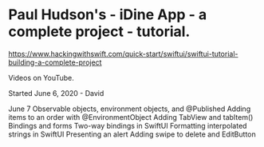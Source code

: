 #  Paul Hudson's - iDine App - a complete project - tutorial.

https://www.hackingwithswift.com/quick-start/swiftui/swiftui-tutorial-building-a-complete-project

Videos on YouTube.

Started June 6, 2020 - David

June 7
Observable objects, environment objects, and @Published
 Adding items to an order with @EnvironmentObject
Adding TabView and tabItem()
Bindings and forms
Two-way bindings in SwiftUI
Formatting interpolated strings in SwiftUI
Presenting an alert
Adding swipe to delete and EditButton




